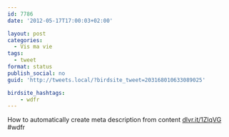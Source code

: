 ```yaml
---
id: 7786
date: '2012-05-17T17:00:03+02:00'

layout: post
categories:
  - Vis ma vie
tags:
  - tweet
format: status
publish_social: no
guid: 'http://tweets.local/?birdsite_tweet=203168010633089025'

birdsite_hashtags:
    - wdfr
---
```


How to automatically create meta description from content [dlvr.it/1ZlqVG](http://dlvr.it/1ZlqVG) #wdfr